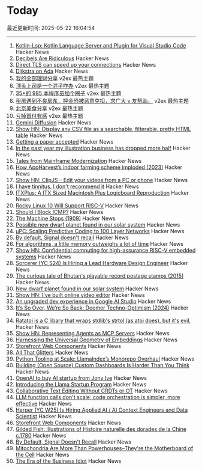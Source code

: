 # Today

最近更新时间: 2025-05-22 16:04:54

--- 
1. [Kotlin-Lsp: Kotlin Language Server and Plugin for Visual Studio Code](https://github.com/Kotlin/kotlin-lsp) Hacker News
2. [Decibels Are Ridiculous](https://lcamtuf.substack.com/p/decibels-are-ridiculous) Hacker News
3. [Direct TLS can speed up your connections](https://marc-bowes.com/postgres-direct-tls.html) Hacker News
4. [Dijkstra on Ada](https://craftofcoding.wordpress.com/2014/04/16/dijkstra-on-ada/) Hacker News
5. [我的全部理财分享](https://www.v2ex.com/t/1133464) v2ex 最热主题
6. [顶头上司是一个混子咋办](https://www.v2ex.com/t/1133444) v2ex 最热主题
7. [35+的 985 本程序员加个圈子](https://www.v2ex.com/t/1133432) v2ex 最热主题
8. [租房遇到不良房东，押金恐被恶意克扣，求广大 v 友帮助。](https://www.v2ex.com/t/1133419) v2ex 最热主题
9. [北京美食分享](https://www.v2ex.com/t/1133416) v2ex 最热主题
10. [亏掉首付有感](https://www.v2ex.com/t/1133437) v2ex 最热主题
11. [Gemini Diffusion](https://simonwillison.net/2025/May/21/gemini-diffusion/) Hacker News
12. [Show HN: Display any CSV file as a searchable, filterable, pretty HTML table](https://github.com/derekeder/csv-to-html-table) Hacker News
13. [Getting a paper accepted](https://maxwellforbes.com/posts/how-to-get-a-paper-accepted/) Hacker News
14. [In the past year my illustration business has dropped more half](https://reverentgeek.com/ai-really-is-taking-my-job/) Hacker News
15. [Tales from Mainframe Modernization](https://oppi.li/posts/tales_from_mainframe_modernization/) Hacker News
16. [How AppHarvest’s indoor farming scheme imploded (2023)](https://www.lpm.org/investigate/2023-11-16/a-celebrated-startup-promised-kentuckians-green-jobs-it-gave-them-a-grueling-hell-on-earth) Hacker News
17. [Show HN: ClipJS – Edit your videos from a PC or phone](https://clipjs.vercel.app/) Hacker News
18. [I have tinnitus. I don't recommend it](https://blog.greg.technology/2025/05/20/tinnitus.html) Hacker News
19. [ITXPlus: A ITX Sized Macintosh Plus Logicboard Reproduction](https://68kmla.org/bb/index.php?threads/itxplus-a-itx-sized-macintosh-plus-logicboard-reproduction.49715/) Hacker News
20. [Rocky Linux 10 Will Support RISC-V](https://rockylinux.org/news/rockylinux-support-for-riscv) Hacker News
21. [Should I Block ICMP?](http://shouldiblockicmp.com/) Hacker News
22. [The Machine Stops (1909)](https://standardebooks.org/ebooks/e-m-forster/short-fiction/text/the-machine-stops) Hacker News
23. [Possible new dwarf planet found in our solar system](https://www.minorplanetcenter.net/mpec/K25/K25K47.html) Hacker News
24. [µPC: Scaling Predictive Coding to 100 Layer Networks](https://arxiv.org/abs/2505.13124) Hacker News
25. [By default, Signal doesn't recall](https://signal.org/blog/signal-doesnt-recall/) Hacker News
26. [For algorithms, a little memory outweighs a lot of time](https://www.quantamagazine.org/for-algorithms-a-little-memory-outweighs-a-lot-of-time-20250521/) Hacker News
27. [Show HN: Confidential computing for high-assurance RISC-V embedded systems](https://github.com/IBM/ACE-RISCV) Hacker News
28. [Sorcerer (YC S24) Is Hiring a Lead Hardware Design Engineer](https://jobs.ashbyhq.com/sorcerer/6beb70de-9956-49b7-8e28-f48ea39efac6) Hacker News
29. [The curious tale of Bhutan's playable record postage stamps (2015)](https://thevinylfactory.com/features/the-curious-tale-of-bhutans-playable-record-postage-stamps/) Hacker News
30. [New dwarf planet found in our solar system](https://www.minorplanetcenter.net/mpec/K25/K25K47.html) Hacker News
31. [Show HN: I've built online video editor](https://clipjs.vercel.app/) Hacker News
32. [An upgraded dev experience in Google AI Studio](https://developers.googleblog.com/en/google-ai-studio-native-code-generation-agentic-tools-upgrade/) Hacker News
33. [It’s So Over, We’re So Back: Doomer Techno-Optimism (2024)](https://americanaffairsjournal.org/2025/05/its-so-over-were-so-back-doomer-techno-optimism/) Hacker News
34. [Ratatoi is a C libary that wraps stdlib's strtol (as atoi does), but it's evil.](https://github.com/rept0id/ratatoi) Hacker News
35. [Show HN: Representing Agents as MCP Servers](https://github.com/lastmile-ai/mcp-agent/tree/main/examples/mcp_agent_server) Hacker News
36. [Harnessing the Universal Geometry of Embeddings](https://arxiv.org/abs/2505.12540) Hacker News
37. [Storefront Web Components](https://shopify.dev/docs/api/storefront-web-components) Hacker News
38. [All That Glitters](https://magazine.atavist.com/all-that-glitters-jona-rechnitz-lawsuit-jadelle-jewelry-coba-ethereummax-mayweather/) Hacker News
39. [Python Tooling at Scale: LlamaIndex’s Monorepo Overhaul](https://www.llamaindex.ai/blog/python-tooling-at-scale-llamaindex-s-monorepo-overhaul) Hacker News
40. [Building (Open Source) Custom Dashboards Is Harder Than You Think](https://langfuse.com/blog/2025-05-21-customizable-dashboards) Hacker News
41. [OpenAI to buy AI startup from Jony Ive](https://www.bloomberg.com/news/articles/2025-05-21/openai-to-buy-apple-veteran-jony-ive-s-ai-device-startup-in-6-5-billion-deal) Hacker News
42. [Introducing the Llama Startup Program](https://ai.meta.com/blog/llama-startup-program/?_fb_noscript=1) Hacker News
43. [Collaborative Text Editing Without CRDTs or OT](https://mattweidner.com/2025/05/21/text-without-crdts.html) Hacker News
44. [LLM function calls don't scale; code orchestration is simpler, more effective](https://jngiam.bearblog.dev/mcp-large-data/) Hacker News
45. [Harper (YC W25) Is Hiring Applied AI / AI Context Engineers and Data Scientist](https://www.ycombinator.com/companies/harper/jobs) Hacker News
46. [Storefront Web Components](https://webcomponents.shopify.dev/) Hacker News
47. [Gilded Fish: Illustrations of Histoire naturelle des dorades de la Chine c.1780](https://publicdomainreview.org/collection/chinese-fishes/) Hacker News
48. [By Default, Signal Doesn't Recall](https://signal.org/blog/signal-doesnt-recall/) Hacker News
49. [Mitochondria Are More Than Powerhouses–They're the Motherboard of the Cell](https://www.scientificamerican.com/article/why-mitochondria-are-more-like-a-motherboard-than-the-powerhouse-of-the-cell/) Hacker News
50. [The Era of the Business Idiot](https://www.wheresyoured.at/the-era-of-the-business-idiot/) Hacker News
